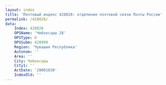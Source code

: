 ```yaml
---
layout: index
title: 'Почтовый индекс 428028: отделение почтовой связи Почты России'
permalink: /428028/
data:
    Index: 428028
    OPSName: 'Чебоксары 28'
    OPSType: О
    OPSSubm: 428999
    Region: 'Чувашия Республика'
    Autonom: ''
    Area: ''
    City: Чебоксары
    City1: ''
    ActDate: '20001030'
    IndexOld: ''
---
```

